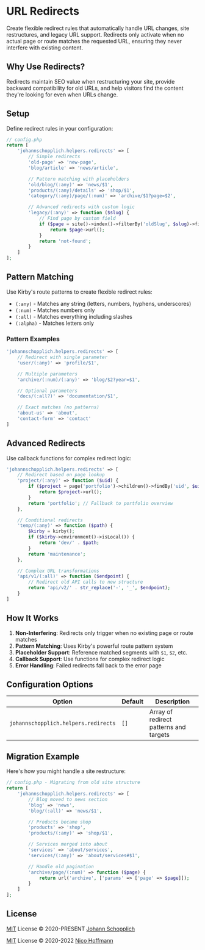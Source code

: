 # URL Redirects

Create flexible redirect rules that automatically handle URL changes, site restructures, and legacy URL support. Redirects only activate when no actual page or route matches the requested URL, ensuring they never interfere with existing content.

## Why Use Redirects?

Redirects maintain SEO value when restructuring your site, provide backward compatibility for old URLs, and help visitors find the content they're looking for even when URLs change.

## Setup

Define redirect rules in your configuration:

```php
// config.php
return [
    'johannschopplich.helpers.redirects' => [
        // Simple redirects
        'old-page' => 'new-page',
        'blog/article' => 'news/article',

        // Pattern matching with placeholders
        'old/blog/(:any)' => 'news/$1',
        'products/(:any)/details' => 'shop/$1',
        'category/(:any)/page/(:num)' => 'archive/$1?page=$2',

        // Advanced redirects with custom logic
        'legacy/(:any)' => function ($slug) {
            // Find page by custom field
            if ($page = site()->index()->filterBy('oldSlug', $slug)->first()) {
                return $page->url();
            }
            return 'not-found';
        }
    ]
];
```

## Pattern Matching

Use Kirby's route patterns to create flexible redirect rules:

- `(:any)` - Matches any string (letters, numbers, hyphens, underscores)
- `(:num)` - Matches numbers only
- `(:all)` - Matches everything including slashes
- `(:alpha)` - Matches letters only

### Pattern Examples

```php
'johannschopplich.helpers.redirects' => [
    // Redirect with single parameter
    'user/(:any)' => 'profile/$1',

    // Multiple parameters
    'archive/(:num)/(:any)' => 'blog/$2?year=$1',

    // Optional parameters
    'docs/(:all?)' => 'documentation/$1',

    // Exact matches (no patterns)
    'about-us' => 'about',
    'contact-form' => 'contact'
]
```

## Advanced Redirects

Use callback functions for complex redirect logic:

```php
'johannschopplich.helpers.redirects' => [
    // Redirect based on page lookup
    'project/(:any)' => function ($uid) {
        if ($project = page('portfolio')->children()->findBy('uid', $uid)) {
            return $project->url();
        }
        return 'portfolio'; // Fallback to portfolio overview
    },

    // Conditional redirects
    'temp/(:any)' => function ($path) {
        $kirby = kirby();
        if ($kirby->environment()->isLocal()) {
            return 'dev/' . $path;
        }
        return 'maintenance';
    },

    // Complex URL transformations
    'api/v1/(:all)' => function ($endpoint) {
        // Redirect old API calls to new structure
        return 'api/v2/' . str_replace('-', '_', $endpoint);
    }
]
```

## How It Works

1. **Non-Interfering**: Redirects only trigger when no existing page or route matches
2. **Pattern Matching**: Uses Kirby's powerful route pattern system
3. **Placeholder Support**: Reference matched segments with `$1`, `$2`, etc.
4. **Callback Support**: Use functions for complex redirect logic
5. **Error Handling**: Failed redirects fall back to the error page

## Configuration Options

| Option                               | Default | Description                            |
| ------------------------------------ | ------- | -------------------------------------- |
| `johannschopplich.helpers.redirects` | `[]`    | Array of redirect patterns and targets |

## Migration Example

Here's how you might handle a site restructure:

```php
// config.php - Migrating from old site structure
return [
    'johannschopplich.helpers.redirects' => [
        // Blog moved to news section
        'blog' => 'news',
        'blog/(:all)' => 'news/$1',

        // Products became shop
        'products' => 'shop',
        'products/(:any)' => 'shop/$1',

        // Services merged into about
        'services' => 'about/services',
        'services/(:any)' => 'about/services#$1',

        // Handle old pagination
        'archive/page/(:num)' => function ($page) {
            return url('archive', ['params' => ['page' => $page]]);
        }
    ]
];
```

## License

[MIT](../LICENSE) License © 2020-PRESENT [Johann Schopplich](https://github.com/johannschopplich)

[MIT](../LICENSE) License © 2020-2022 [Nico Hoffmann](https://github.com/getkirby)
